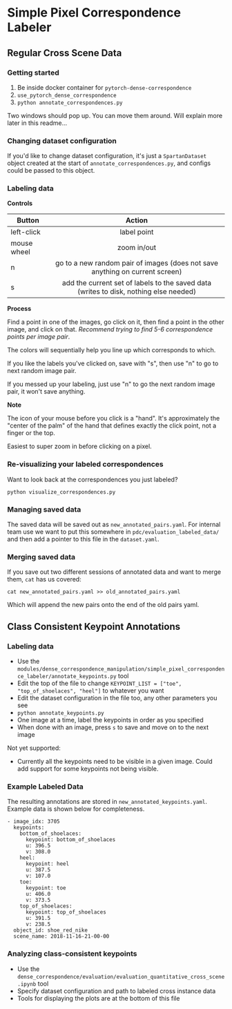 # Simple Pixel Correspondence Labeler


## Regular Cross Scene Data

### Getting started
1. Be inside docker container for `pytorch-dense-correspondence`
2. `use_pytorch_dense_correspondence`
3. `python annotate_correspondences.py`

Two windows should pop up.  You can move them around.  Will explain more later in this readme...

### Changing dataset configuration

If you'd like to change dataset configuration, it's just a `SpartanDataset` object created at the start of `annotate_correspondences.py`,
and configs could be passed to this object.

### Labeling data

**Controls**

| Button        | Action        | 
| ------------- |:-------------:|
| left-click      | label point |
| mouse wheel      | zoom in/out      |
| n | go to a new random pair of images (does not save anything on current screen)   |
| s | add the current set of labels to the saved data (writes to disk, nothing else needed) | 

**Process**

Find a point in one of the images, go click on it, then find a point in the other image, and click on that.  *Recommend trying to find
5-6 correspondence points per image pair*.

The colors will sequentially help you line up which corresponds to which.

If you like the labels you've clicked on, save with "s", then use "n" to go to next random image pair.

If you messed up your labeling, just use "n" to go the next random image pair, it won't save anything.

**Note**

The icon of your mouse before you click is a "hand". It's approximately the "center of the palm" of the hand that defines exactly
the click point, not a finger or the top.

Easiest to super zoom in before clicking on a pixel.

### Re-visualizing your labeled correspondences

Want to look back at the correspondences you just labeled?

`python visualize_correspondences.py`

### Managing saved data

The saved data will be saved out as `new_annotated_pairs.yaml`.  For internal team use we want to put this somewhere in `pdc/evaluation_labeled_data/` and then add a pointer to this file in the `dataset.yaml`.

### Merging saved data

If you save out two different sessions of annotated data and want to merge them, `cat` has us covered:

```
cat new_annotated_pairs.yaml >> old_annotated_pairs.yaml
```

Which will append the new pairs onto the end of the old pairs yaml.

## Class Consistent Keypoint Annotations

### Labeling data
- Use the `modules/dense_correspondence_manipulation/simple_pixel_correspondence_labeler/annotate_keypoints.py` tool 
- Edit the top of the file to change `KEYPOINT_LIST = ["toe", "top_of_shoelaces", "heel"]` to whatever you want
- Edit the dataset configuration in the file too, any other parameters you see
- `python annotate_keypoints.py`
- One image at a time, label the keypoints in order as you specified
- When done with an image, press `s` to save and move on to the next image

Not yet supported:
- Currently all the keypoints need to be visible in a given image.  Could add support for some keypoints not being visible.

### Example Labeled Data

The resulting annotations are stored in `new_annotated_keypoints.yaml`. Example data is shown below for completeness.

```
- image_idx: 3705
  keypoints:
    bottom_of_shoelaces:
      keypoint: bottom_of_shoelaces
      u: 396.5
      v: 308.0
    heel:
      keypoint: heel
      u: 387.5
      v: 107.0
    toe:
      keypoint: toe
      u: 406.0
      v: 373.5
    top_of_shoelaces:
      keypoint: top_of_shoelaces
      u: 391.5
      v: 238.5
  object_id: shoe_red_nike
  scene_name: 2018-11-16-21-00-00
```

### Analyzing class-consistent keypoints

- Use the `dense_correspondence/evaluation/evaluation_quantitative_cross_scene.ipynb` tool
- Specify dataset configuration and path to labeled cross instance data
- Tools for displaying the plots are at the bottom of this file


